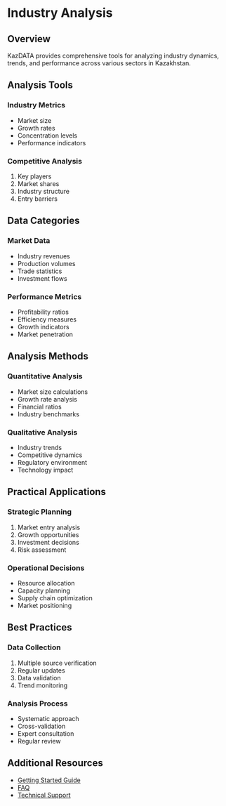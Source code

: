 # Industry Analysis

## Overview

KazDATA provides comprehensive tools for analyzing industry dynamics, trends, and performance across various sectors in Kazakhstan.

## Analysis Tools

### Industry Metrics
- Market size
- Growth rates
- Concentration levels
- Performance indicators

### Competitive Analysis
1. Key players
2. Market shares
3. Industry structure
4. Entry barriers

## Data Categories

### Market Data
- Industry revenues
- Production volumes
- Trade statistics
- Investment flows

### Performance Metrics
- Profitability ratios
- Efficiency measures
- Growth indicators
- Market penetration

## Analysis Methods

### Quantitative Analysis
- Market size calculations
- Growth rate analysis
- Financial ratios
- Industry benchmarks

### Qualitative Analysis
- Industry trends
- Competitive dynamics
- Regulatory environment
- Technology impact

## Practical Applications

### Strategic Planning
1. Market entry analysis
2. Growth opportunities
3. Investment decisions
4. Risk assessment

### Operational Decisions
- Resource allocation
- Capacity planning
- Supply chain optimization
- Market positioning

## Best Practices

### Data Collection
1. Multiple source verification
2. Regular updates
3. Data validation
4. Trend monitoring

### Analysis Process
- Systematic approach
- Cross-validation
- Expert consultation
- Regular review

## Additional Resources

- [Getting Started Guide](../getting-started/quick-start.md)
- [FAQ](../getting-started/faq.md)
- [Technical Support](../support/contact.md)
